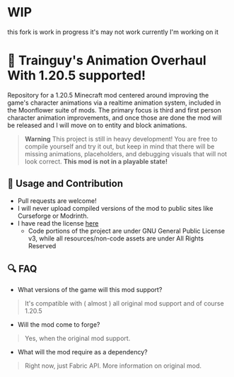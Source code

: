 # WIP
this fork is work in progress it's may not work
currently I'm working on it

# 🏃 Trainguy's Animation Overhaul With 1.20.5 supported!

Repository for a 1.20.5 Minecraft mod centered around improving the game's character animations via a realtime animation system, included in the Moonflower suite of mods. The primary focus is third and first person character animation improvements, and once those are done the mod will be released and I will move on to entity and block animations.

> **Warning**
> This project is still in heavy development! You are free to compile yourself and try it out, but keep in mind that there will be missing animations, placeholders, and debugging visuals that will not look correct. **This mod is not in a playable state!**

## 🧵 Usage and Contribution
- Pull requests are welcome!
- I will never upload compiled versions of the mod to public sites like Curseforge or Modrinth.
- I have read the license [here](https://github.com/Trainguy9512/trainguys-animation-overhaul/blob/master/LICENSE)
  - Code portions of the project are under GNU General Public License v3, while all resources/non-code assets are under All Rights Reserved

## 🔍 FAQ
- What versions of the game will this mod support?
> It's compatible with ( almost ) all original mod support and of course 1.20.5
- Will the mod come to forge?
> Yes, when the original mod support.
- What will the mod require as a dependency?
> Right now, just Fabric API. More information on original mod.